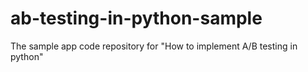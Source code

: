 # ab-testing-in-python-sample
The sample app code repository for "How to implement A/B testing in python"
